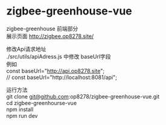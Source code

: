 # zigbee-greenhouse-vue
zigbee-greenhouse 前端部分  
展示页面 http://zigbee.op8278.site/  

修改Api请求地址  
./src/utils/apiAdress.js 中修改 baseUrl字段  
例如  
const baseUrl="http://api.op8278.site";  
// const baseUrl="http://localhost:8081/api";  


运行方法  
git clone git@github.com:op8278/zigbee-greenhouse-vue.git  
cd zigbee-greenhourse-vue  
npm install  
npm run dev  

